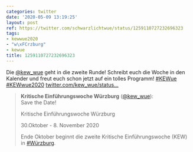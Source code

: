 ```yaml
---
categories: twitter
date: '2020-05-09 13:19:25'
layout: post
ref: https://twitter.com/schwarzlichtwue/status/1259110727232696323
tags:
- kewwue2020
- "w\xFCrzburg"
- kewue
title: 1259110727232696323
---
```

Die [@kew_wue](https://twitter.com/kew_wue) geht in die zweite Runde! Schreibt euch die Woche in den Kalender und freut euch schon jetzt auf ein tolles Programm! [#KEWue](/t/kewue) [#KEWwue2020](/t/kewwue2020) [twitter.com/kew_wue/status…](https://twitter.com/kew_wue/status/1259105989191663617)
> <b>Kritische Einführungswoche Würzburg</b> ([@kew_wue](https://twitter.com/kew_wue)):  
>Save the Date!   
>  
>Kritische Einführungswoche Würzburg  
>  
>30.Oktober - 8. November 2020  
>  
>   
>  
>Ende Oktober beginnt die zweite Kritische Einführungswoche (KEW) in [#Würzburg](/t/würzburg).   

